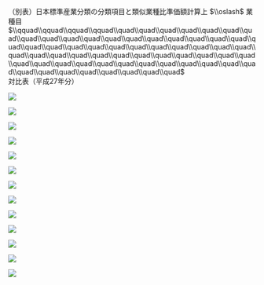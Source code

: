 （別表）日本標準産業分類の分類項目と類似業種比準価額計算上 $\\oslash$ 業種目 $\\qquad\\qquad\\qquad\\qquad\\quad\\quad\\quad\\quad\\quad\\quad\\quad\\quad\\quad\\quad\\quad\\quad\\quad\\quad\\quad\\quad\\quad\\quad\\quad\\quad\\quad\\quad\\quad\\quad\\quad\\quad\\quad\\quad\\quad\\quad\\quad\\quad\\quad\\quad\\quad\\quad\\quad\\quad\\quad\\quad\\quad\\quad\\quad\\quad\\quad\\quad\\quad\\quad\\quad\\quad\\quad\\quad\\quad\\quad\\quad\\quad\\quad\\quad\\quad\\quad\\quad\\quad$ 対比表（平成27年分）

![](https://www.nta.go.jp/tmp/8bfedd9c-e377-48f4-a147-36d5cfc6a748/images/f26eea7c310441eecce80d275a307d62e6e8ed369fc75686297b94b3e626bb21.jpg)

![](https://www.nta.go.jp/tmp/8bfedd9c-e377-48f4-a147-36d5cfc6a748/images/0a3c9a61ea51e1e77d7c1d863aab0f7b8d5debef2bad87c492347536db042dca.jpg)

![](https://www.nta.go.jp/tmp/8bfedd9c-e377-48f4-a147-36d5cfc6a748/images/9a9ba0c0aac43ec5174a67f7190134e989a9a482d5d74eb0eac465404e8f00ea.jpg)

![](https://www.nta.go.jp/tmp/8bfedd9c-e377-48f4-a147-36d5cfc6a748/images/f1f0df2d992328ea8e6ee6dc14422cf6df09607ac63a5bbca62d299f0b97bd84.jpg)

![](https://www.nta.go.jp/tmp/8bfedd9c-e377-48f4-a147-36d5cfc6a748/images/4b4db11f99cdc5bb1fb7472f15c07471c7e3514930d5b21d35a6ae309a67bfe1.jpg)

![](https://www.nta.go.jp/tmp/8bfedd9c-e377-48f4-a147-36d5cfc6a748/images/fb57c61f6ef0c0e4766d04e6528268166d8d17142670008e4cb8828578238465.jpg)

![](https://www.nta.go.jp/tmp/8bfedd9c-e377-48f4-a147-36d5cfc6a748/images/3e754775c99dcf18dbc28024053a98094c94181c648b2069f922981161c9f9ed.jpg)

![](https://www.nta.go.jp/tmp/8bfedd9c-e377-48f4-a147-36d5cfc6a748/images/acb3a82a04e6b3598a55e8eb7cd649e2693359420a30312fe1cb66974f592461.jpg)

![](https://www.nta.go.jp/tmp/8bfedd9c-e377-48f4-a147-36d5cfc6a748/images/36f00ea1508996d7a54aa6350921cccd863c9a0c4ac319773580e5fec609cbc0.jpg)

![](https://www.nta.go.jp/tmp/8bfedd9c-e377-48f4-a147-36d5cfc6a748/images/299c0b449a02cae1d3988b54a9c5fcc1f5ee5f9f2ab7cc94503d7be72e1ba62d.jpg)

![](https://www.nta.go.jp/tmp/8bfedd9c-e377-48f4-a147-36d5cfc6a748/images/8f1c747589a661f50a0e7a0541159e3663327ab719a14e5b8a5ede39fdba14d3.jpg)

![](https://www.nta.go.jp/tmp/8bfedd9c-e377-48f4-a147-36d5cfc6a748/images/ba2dacc5b938d31ef2db55d87c87b60737046045dfead33266f6337f1231aa27.jpg)

![](https://www.nta.go.jp/tmp/8bfedd9c-e377-48f4-a147-36d5cfc6a748/images/b30569f74c8c43f35d4998af35f3f6f5060e92ac418f7514bffa0a2227b883c1.jpg)